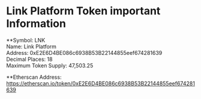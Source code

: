 # Link Platform Token important Information

**Symbol: LNK  
Name: Link Platform  
Address: 0xE2E6D4BE086c6938B53B22144855eef674281639  
Decimal Places: 18  
Maximum Token Supply: 47,503.25  

**Etherscan Address: https://etherscan.io/token/0xE2E6D4BE086c6938B53B22144855eef674281639  
